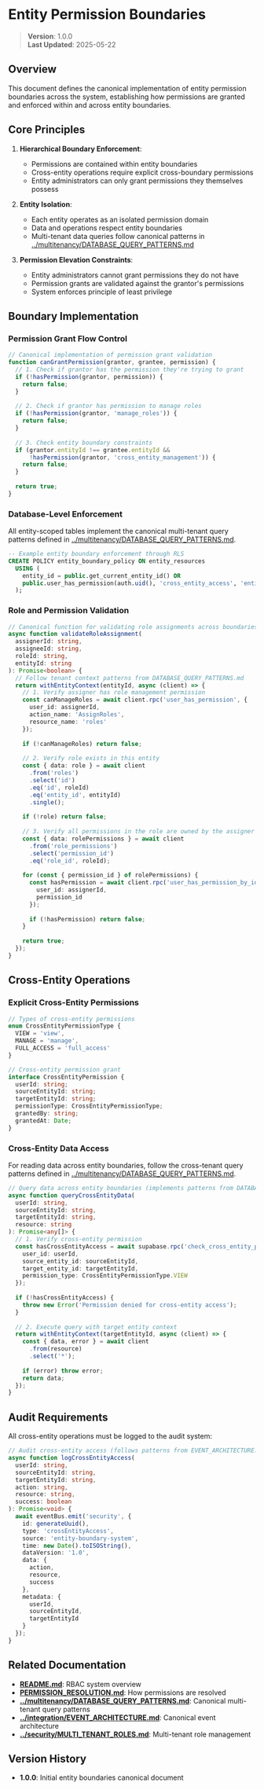 
# Entity Permission Boundaries

> **Version**: 1.0.0  
> **Last Updated**: 2025-05-22

## Overview

This document defines the canonical implementation of entity permission boundaries across the system, establishing how permissions are granted and enforced within and across entity boundaries.

## Core Principles

1. **Hierarchical Boundary Enforcement**:
   - Permissions are contained within entity boundaries
   - Cross-entity operations require explicit cross-boundary permissions
   - Entity administrators can only grant permissions they themselves possess

2. **Entity Isolation**:
   - Each entity operates as an isolated permission domain
   - Data and operations respect entity boundaries
   - Multi-tenant data queries follow canonical patterns in [../multitenancy/DATABASE_QUERY_PATTERNS.md](../multitenancy/DATABASE_QUERY_PATTERNS.md)

3. **Permission Elevation Constraints**:
   - Entity administrators cannot grant permissions they do not have
   - Permission grants are validated against the grantor's permissions
   - System enforces principle of least privilege

## Boundary Implementation

### Permission Grant Flow Control

```typescript
// Canonical implementation of permission grant validation
function canGrantPermission(grantor, grantee, permission) {
  // 1. Check if grantor has the permission they're trying to grant
  if (!hasPermission(grantor, permission)) {
    return false;
  }
  
  // 2. Check if grantor has permission to manage roles
  if (!hasPermission(grantor, 'manage_roles')) {
    return false;
  }
  
  // 3. Check entity boundary constraints
  if (grantor.entityId !== grantee.entityId && 
      !hasPermission(grantor, 'cross_entity_management')) {
    return false;
  }
  
  return true;
}
```

### Database-Level Enforcement

All entity-scoped tables implement the canonical multi-tenant query patterns defined in [../multitenancy/DATABASE_QUERY_PATTERNS.md](../multitenancy/DATABASE_QUERY_PATTERNS.md).

```sql
-- Example entity boundary enforcement through RLS
CREATE POLICY entity_boundary_policy ON entity_resources
  USING (
    entity_id = public.get_current_entity_id() OR 
    public.user_has_permission(auth.uid(), 'cross_entity_access', 'entities')
  );
```

### Role and Permission Validation

```typescript
// Canonical function for validating role assignments across boundaries
async function validateRoleAssignment(
  assignerId: string,
  assigneeId: string,
  roleId: string,
  entityId: string
): Promise<boolean> {
  // Follow tenant context patterns from DATABASE_QUERY_PATTERNS.md
  return withEntityContext(entityId, async (client) => {
    // 1. Verify assigner has role management permission
    const canManageRoles = await client.rpc('user_has_permission', {
      user_id: assignerId,
      action_name: 'AssignRoles', 
      resource_name: 'roles'
    });
    
    if (!canManageRoles) return false;
    
    // 2. Verify role exists in this entity
    const { data: role } = await client
      .from('roles')
      .select('id')
      .eq('id', roleId)
      .eq('entity_id', entityId)
      .single();
      
    if (!role) return false;
    
    // 3. Verify all permissions in the role are owned by the assigner
    const { data: rolePermissions } = await client
      .from('role_permissions')
      .select('permission_id')
      .eq('role_id', roleId);
      
    for (const { permission_id } of rolePermissions) {
      const hasPermission = await client.rpc('user_has_permission_by_id', {
        user_id: assignerId,
        permission_id
      });
      
      if (!hasPermission) return false;
    }
    
    return true;
  });
}
```

## Cross-Entity Operations

### Explicit Cross-Entity Permissions

```typescript
// Types of cross-entity permissions
enum CrossEntityPermissionType {
  VIEW = 'view',
  MANAGE = 'manage',
  FULL_ACCESS = 'full_access'
}

// Cross-entity permission grant
interface CrossEntityPermission {
  userId: string;
  sourceEntityId: string;
  targetEntityId: string;
  permissionType: CrossEntityPermissionType;
  grantedBy: string;
  grantedAt: Date;
}
```

### Cross-Entity Data Access

For reading data across entity boundaries, follow the cross-tenant query patterns defined in [../multitenancy/DATABASE_QUERY_PATTERNS.md](../multitenancy/DATABASE_QUERY_PATTERNS.md).

```typescript
// Query data across entity boundaries (implements patterns from DATABASE_QUERY_PATTERNS.md)
async function queryCrossEntityData(
  userId: string,
  sourceEntityId: string,
  targetEntityId: string,
  resource: string
): Promise<any[]> {
  // 1. Verify cross-entity permission
  const hasCrossEntityAccess = await supabase.rpc('check_cross_entity_permission', {
    user_id: userId,
    source_entity_id: sourceEntityId,
    target_entity_id: targetEntityId,
    permission_type: CrossEntityPermissionType.VIEW
  });
  
  if (!hasCrossEntityAccess) {
    throw new Error('Permission denied for cross-entity access');
  }
  
  // 2. Execute query with target entity context
  return withEntityContext(targetEntityId, async (client) => {
    const { data, error } = await client
      .from(resource)
      .select('*');
      
    if (error) throw error;
    return data;
  });
}
```

## Audit Requirements

All cross-entity operations must be logged to the audit system:

```typescript
// Audit cross-entity access (follows patterns from EVENT_ARCHITECTURE.md)
async function logCrossEntityAccess(
  userId: string,
  sourceEntityId: string,
  targetEntityId: string,
  action: string,
  resource: string,
  success: boolean
): Promise<void> {
  await eventBus.emit('security', {
    id: generateUuid(),
    type: 'crossEntityAccess',
    source: 'entity-boundary-system',
    time: new Date().toISOString(),
    dataVersion: '1.0',
    data: {
      action,
      resource,
      success
    },
    metadata: {
      userId,
      sourceEntityId,
      targetEntityId
    }
  });
}
```

## Related Documentation

- **[README.md](README.md)**: RBAC system overview
- **[PERMISSION_RESOLUTION.md](PERMISSION_RESOLUTION.md)**: How permissions are resolved
- **[../multitenancy/DATABASE_QUERY_PATTERNS.md](../multitenancy/DATABASE_QUERY_PATTERNS.md)**: Canonical multi-tenant query patterns
- **[../integration/EVENT_ARCHITECTURE.md](../integration/EVENT_ARCHITECTURE.md)**: Canonical event architecture
- **[../security/MULTI_TENANT_ROLES.md](../security/MULTI_TENANT_ROLES.md)**: Multi-tenant role management

## Version History

- **1.0.0**: Initial entity boundaries canonical document
